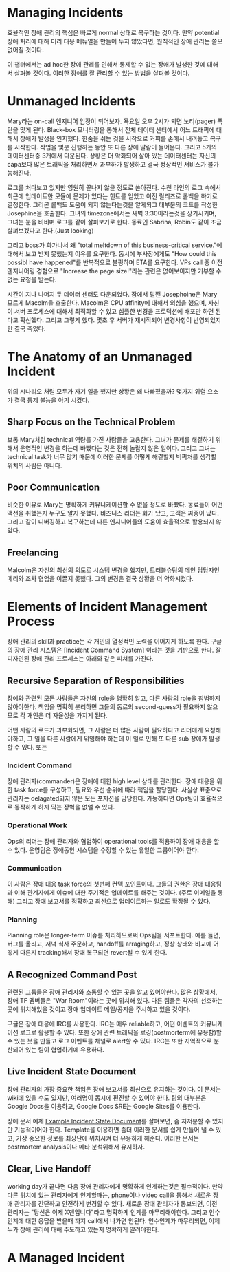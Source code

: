 # Managing Incidents

효율적인 장애 관리의 핵심은 빠르게 normal 상태로 복구하는 것이다. 만약 potential 장애 처리에 대해 미리 대응 메뉴얼을 만들어 두지 않았다면, 원칙적인 장애 관리는 쓸모없어질 것이다.

이 챕터에서는 ad hoc한 장애 관례를 인해서 통제할 수 없는 장애가 발생한 것에 대해서 살펴볼 것이다. 이러한 장애를 잘 관리할 수 있는 방법을 살펴볼 것이다.

# Unmanaged Incidents
Mary라는 on-call 엔지니어 입장이 되어보자. 묙요일 오후 2시가 되면 노티(pager) 폭탄을 맞게 된다. Black-box 모니터링을 통해서 전체 데이터 센터에서 어느 트래픽에 대해서 장애가 발생을 인지했다. 한숨을 쉬는 것을 시작으로 커피를 손에서 내려놓고 복구를 시작한다. 작업을 몇분 진행하는 동안 또 다른 장애 알람이 들어온다. 그리고 5개의 데이터센터중 3개에서 다운된다. 상황은 더 악화되어 살아 있는 데이터센터는 자신의 capa보다 많은 트래픽을 처리하면서 과부하가 발생하고 결국 정상적인 서비스가 불가능해진다. 

로그를 처다보고 있지만 영원히 끝나지 않을 정도로 쏟아진다. 수천 라인의 로그 속에서 최근에 업데이트한 모듈에 문제가 있다는 힌트를 얻었고 이전 릴리즈로 롤백을 하기로 결정한다. 그리곤 롤백도 도움이 되지 않는다는것을 알게되고 대부분의 코드를 작성한 Josephine을 호출한다. 그녀의 timezone에서는 새벽 3:30이라는것을 상기시키며, 그녀는 눈을 비비며 로그를 같이 살펴보기로 한다. 동료인 Sabrina, Robin도 같이 조금 살펴보겠다고 한다.(Just looking)

그리고 boss가 화가나서 왜 "total meltdown of this business-critical service."에 대해서 보고 받지 못했는지 이유를 요구한다. 동시에 부사장에게도 "How could this possibl have happened"를 반복적으로 불평하며 ETA를 요구한다. VPs call 중 이전 엔지니어링 경험으로 "Increase the page size!"라는 관련은 없어보이지만 거부할 수 없는 요청을 받는다. 

시간이 지나 나머지 두 데이터 센터도 다운되었다. 잠에서 덜깬 Josephoine은 Mary 모르게 Macolm을 호출한다. 
Macolm은 CPU affinity에 대해서 의심을 했으며, 자신이 서버 프로세스에 대해서 최적화할 수 있고 심플한 변경을 프로덕션에 배포만 하면 된다고 확신했다. 그리고 그렇게 했다. 
몇초 후 서버가 재시작되어 변경사항이 반영되었지만 결국 죽었다.


# The Anatomy of an Unmanaged Incident
위의 시나리오 처럼 모두가 자기 일을 했지만 상황은 왜 나빠졌을까? 몇가지 위험 요소가 결국 통제 불능을 야기 시켰다.

## Sharp Focus on the Technical Problem
보통 Mary처럼 technical 역량를 가진 사람들을 고용한다. 그녀가 문제를 해결하기 위해서 운영적인 변경을 하는데 바빴다는 것은 전혀 놀랍지 않은 일이다. 
그리고 그녀는 technical task가 너무 많기 때문에 이러한 문제를 어떻게 해결할지 빅픽처를 생각할 위치의 사람은 아니다. 

## Poor Communication
비슷한 이유로 Mary는 명확하게 커뮤니케이션할 수 없을 정도로 바빴다. 동료들이 어떤 액션을 취했는지 누구도 알지 못했다. 비즈니스 리더는 화가 났고, 고객은 짜증이 났다. 그리고 같이 디버깅하고 복구하는데 다른 엔지니어들의 도움이 효율적으로 활용되지 않았다.

## Freelancing
Malcolm은 자신의 최선의 의도로 시스템 변경을 했지만, 트러블슈팅의 메인 담당자인 메리와 조차 협업을 이끌지 못했다. 그의 변경은 결국 상황을 더 악화시켰다.



# Elements of Incident Management Process
장애 관리의 skill과 practice는 각 개인의 열정적인 노력을 이어지게 하도록 한다. 구글의 장애 관리 시스템은 [Incident Command System] 이라는 것을 기반으로 한다. 
잘 디자인된 장애 관리 프로세스는 아래와 같은 피쳐를 가진다.

## Recursive Separation of Responsibilities
장에와 관련된 모든 사람들은 자신의 role을 명확히 알고, 다른 사람의 role을 침범하지 않아야한다. 
책임을 명확히 분리하면 그들의 동료의 second-guess가 필요하지 않으므로 각 개인은 더 자율성을 가지게 된다. 

어떤 사람의 로드가 과부화되면, 그 사람은 더 많은 사람이 필요하다고 리더에게 요청해야하고, 그 일을 다른 사람에게 위임해야 하는데 이 일로 인해 또 다른 sub 장애가 발생할 수 있다. 또는 


### Incident Command
장애 관리자(commander)은 장애에 대한 high level 상태를 관리한다. 장애 대응을 위한 task force를 구성하고, 필요와 우선 순위에 따라 책임을 할당한다. 사실상 표준으로 관리자는 delagated되지 않은 모든 포지션을 담당한다. 가능하다면 Ops팀이 효율적으로 동작하게 하지 막는 장벽을 없앨 수 있다.

### Operational Work
Ops의 리더는 장애 관리자와 협업하여 operational tools를 적용하여 장애 대응을 할 수 있다. 운영팀은 장애동안 시스템을 수정할 수 있는 유일한 그룹이어야 한다. 

### Communication
이 사람은 장애 대응 task force의 첫번째 컨텍 포인트이다. 그들의 권한은 장애 대응팀과 이해 관계자에게 이슈에 대한 주기적은 업데이트를 해주는 것이다. (주로 이메일을 통해) 그리고 장애 보고서를 정확하고 최신으로 업데이트하는 일로도 확장될 수 있다.

### Planning
Planning role은 longer-term 이슈를 처리하므로써 Ops팀을 서포트한다. 예를 들면, 버그를 올리고, 저녁 식사 주문하고, handoff를 arraging하고, 정상 상태와 비교에 어떻게 다른지 tracking해서 장애 복구되면 revert될 수 있게 한다.


## A Recognized Command Post
관련된 그룹들은 장애 관리자와 소통할 수 있는 곳을 알고 있어야한다. 많은 상황에서, 장애 TF 멤버들은 "War Room"이라는 곳에 위치해 있다. 다른 팀들은 각자의 선호하는 곳에 위치해있을 것이고 장애 업데이트 메일/공지을 주시하고 있을 것이다.

구글은 장애 대응에 IRC를 사용한다. IRC는 매우 reliable하고, 어떤 이벤트의 커뮤니케이션 로그로 활용할 수 있다. 또한 장애 관련 트래픽을 로깅(postmorterm에 유용함)할 수 있는 봇을 만들고 로그 이벤트를 채널로 alert할 수 있다.
IRC는 또한 지역적으로 분산되어 있는 팀이 협업하기에 유용하다.

## Live Incident State Document
장애 관리자의 가장 중요한 책임은 장애 보고서를 최신으로 유지하는 것이다. 이 문서는 wiki에 있을 수도 있지만, 여러명이 동시에 편진할 수 있어야 한다. 팀의 대부분은 Google Docs을 이용하고, Google Docs SRE는 Google Sites를 이용한다. 

장애 문서 예제 [Example Incident State Document](https://sre.google/sre-book/incident-document/)를 살펴보면, 좀 지저분할 수 있지만 기능적이어야 한다. 
Template을 이용하면 좀더 이러한 문서를 쉽게 만들어 낼 수 있고, 가장 중요한 정보를 최상단에 위치시켜 더 유용하게 해준다. 
이러한 문서는 postmortem analysis이나 메타 분석위해서 유지하자.


## Clear, Live Handoff
working day가 끝나면 다음 장애 관리자에게 명확하게 인계하는것은 필수적이다. 만약 다른 위치에 있는 관리자에게 인계할때는, phone이나 video call을 통해서 새로운 장애 관리자를 간단하고 안전하게 변경할 수 있다. 새로운 장애 관리자가 통보되면, 이전 관리자는 "당신은 이제 X맨입니다"라고 명확하게 인계를 마무리해야한다. 그리고 인수인계에 대한 응답을 받을때 까지 call에서 나가면 안된다. 인수인계가 마무리되면, 이제 누가 장애 관리에 대해 주도하고 있는지 명확하게 알려야한다.


# A Managed Incident




















